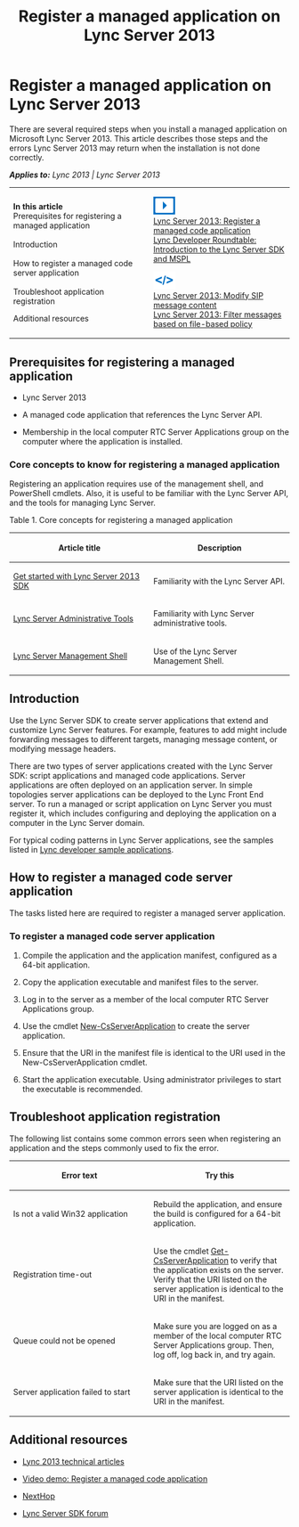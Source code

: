 ﻿---
title: Register a managed application on Lync Server 2013
TOCTitle: Register a managed application on Lync Server 2013
ms:assetid: b69d571e-eacc-494a-9a74-047468265b20
ms:mtpsurl: https://msdn.microsoft.com/en-us/library/Dn600167(v=office.15)
ms:contentKeyID: 61055790
ms.date: 07/25/2014
mtps_version: v=office.15
---

# Register a managed application on Lync Server 2013

There are several required steps when you install a managed application on Microsoft Lync Server 2013. This article describes those steps and the errors Lync Server 2013 may return when the installation is not done correctly.


_**Applies to:** Lync 2013 | Lync Server 2013_

<table>
<colgroup>
<col style="width: 50%" />
<col style="width: 50%" />
</colgroup>
<tbody>
<tr class="odd">
<td><p><strong>In this article</strong><br />
Prerequisites for registering a managed application<br />
<br />
Introduction<br />
<br />
How to register a managed code server application<br />
<br />
Troubleshoot application registration<br />
</p>
<p>Additional resources</p></td>
<td><p><img src="images/JJ933201.mod_icon_links_videos(Office.15).png" title="Related videos" alt="Related videos" /><br />
<a href="http://channel9.msdn.com/posts/lync-server-2013-register-a-managed-code-application">Lync Server 2013: Register a managed code application</a><br />
<a href="http://channel9.msdn.com/posts/lync-developer-roundtable-introduction-to-lync-server-2013-sdk-and-mspl">Lync Developer Roundtable: Introduction to the Lync Server SDK and MSPL</a></p>
<p><img src="images/Dn391641.mod_icon_links_samples(Office.15).png" title="Related code snippets and sample apps" alt="Related code snippets and sample apps" /><br />
<a href="http://code.msdn.microsoft.com/lync-server-2013-modify-37847bc4">Lync Server 2013: Modify SIP message content</a><br />
<a href="http://code.msdn.microsoft.com/lync-server-2013-filter-2bd7aae7">Lync Server 2013: Filter messages based on file-based policy</a></p></td>
</tr>
</tbody>
</table>


## Prerequisites for registering a managed application

  - Lync Server 2013

  - A managed code application that references the Lync Server API.

  - Membership in the local computer RTC Server Applications group on the computer where the application is installed.

### Core concepts to know for registering a managed application

Registering an application requires use of the management shell, and PowerShell cmdlets. Also, it is useful to be familiar with the Lync Server API, and the tools for managing Lync Server.

Table 1. Core concepts for registering a managed application

<table>
<colgroup>
<col style="width: 50%" />
<col style="width: 50%" />
</colgroup>
<thead>
<tr class="header">
<th><p>Article title</p></th>
<th><p>Description</p></th>
</tr>
</thead>
<tbody>
<tr class="odd">
<td><p><a href="get-started-with-lync-server-2013-sdk.md">Get started with Lync Server 2013 SDK</a></p></td>
<td><p>Familiarity with the Lync Server API.</p></td>
</tr>
<tr class="even">
<td><p><a href="http://technet.microsoft.com/en-us/library/gg195756.aspx">Lync Server Administrative Tools</a></p></td>
<td><p>Familiarity with Lync Server administrative tools.</p></td>
</tr>
<tr class="odd">
<td><p><a href="http://technet.microsoft.com/en-us/library/gg398474.aspx">Lync Server Management Shell</a></p></td>
<td><p>Use of the Lync Server Management Shell.</p></td>
</tr>
</tbody>
</table>


## Introduction

Use the Lync Server SDK to create server applications that extend and customize Lync Server features. For example, features to add might include forwarding messages to different targets, managing message content, or modifying message headers.

There are two types of server applications created with the Lync Server SDK: script applications and managed code applications. Server applications are often deployed on an application server. In simple topologies server applications can be deployed to the Lync Front End server. To run a managed or script application on Lync Server you must register it, which includes configuring and deploying the application on a computer in the Lync Server domain.

For typical coding patterns in Lync Server applications, see the samples listed in [Lync developer sample applications](lync-developer-sample-applications.md).

## How to register a managed code server application

The tasks listed here are required to register a managed server application.

### To register a managed code server application

1.  Compile the application and the application manifest, configured as a 64-bit application.

2.  Copy the application executable and manifest files to the server.

3.  Log in to the server as a member of the local computer RTC Server Applications group.

4.  Use the cmdlet [New-CsServerApplication](http://technet.microsoft.com/en-us/library/gg398096.aspx) to create the server application.

5.  Ensure that the URI in the manifest file is identical to the URI used in the New-CsServerApplication cmdlet.

6.  Start the application executable. Using administrator privileges to start the executable is recommended.

## Troubleshoot application registration

The following list contains some common errors seen when registering an application and the steps commonly used to fix the error.

<table>
<colgroup>
<col style="width: 50%" />
<col style="width: 50%" />
</colgroup>
<thead>
<tr class="header">
<th><p>Error text</p></th>
<th><p>Try this</p></th>
</tr>
</thead>
<tbody>
<tr class="odd">
<td><p>Is not a valid Win32 application</p></td>
<td><p>Rebuild the application, and ensure the build is configured for a 64-bit application.</p></td>
</tr>
<tr class="even">
<td><p>Registration time-out</p></td>
<td><p>Use the cmdlet <a href="http://technet.microsoft.com/en-us/library/gg425948.aspx">Get-CsServerApplication</a> to verify that the application exists on the server. Verify that the URI listed on the server application is identical to the URI in the manifest.</p></td>
</tr>
<tr class="odd">
<td><p>Queue could not be opened</p></td>
<td><p>Make sure you are logged on as a member of the local computer RTC Server Applications group. Then, log off, log back in, and try again.</p></td>
</tr>
<tr class="even">
<td><p>Server application failed to start</p></td>
<td><p>Make sure that the URI listed on the server application is identical to the URI in the manifest.</p></td>
</tr>
</tbody>
</table>


## Additional resources

  - [Lync 2013 technical articles](lync-2013-technical-articles.md)

  - [Video demo: Register a managed code application](http://channel9.msdn.com/posts/lync-server-2013-register-a-managed-code-application)

  - [NextHop](http://blogs.technet.com/b/nexthop/)

  - [Lync Server SDK forum](http://social.msdn.microsoft.com/forums/lync/en-us/home?forum=communicationsserversdk%26filter=alltypes%26sort=lastpostdesc)


